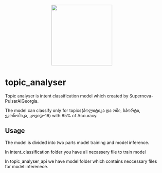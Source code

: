 <p align="center">
<img width="200" height="200" src="https://media-exp1.licdn.com/dms/image/C4D0BAQFxBa6W6H46_Q/company-logo_200_200/0/1655455167248?e=2147483647&v=beta&t=9APBEwiZiKz4a9CAZ7-QeS7UE3Ill9e7ZwITaAG0e5o">
</p>

# topic_analyser
Topic analyser is intent classification model which created by Supernova-PulsarAIGeorgia.

The model can classify only for topics(პოლიტიკა და ომი, სპორტი, ეკონომიკა, კოვიდ-19) with 85% of Accuracy.

## Usage
The model is divided into two parts model training and model inference.

In intent_classification folder you have all necassery file to train model

In topic_analyser_api we have model folder which contains neccessary files for model inferenece.




